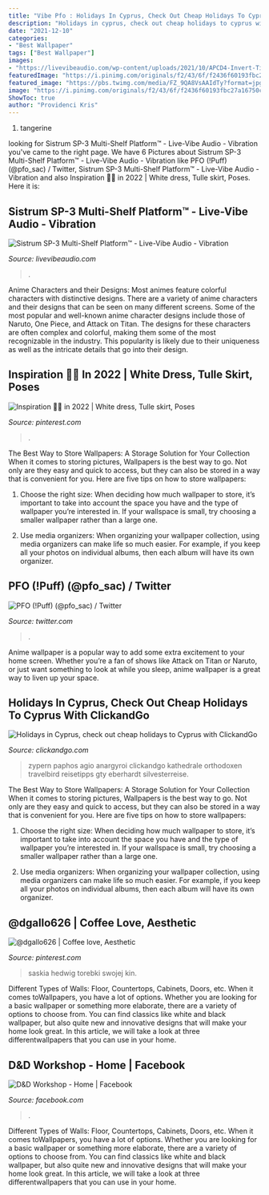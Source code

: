 ```yaml
---
title: "Vibe Pfo : Holidays In Cyprus, Check Out Cheap Holidays To Cyprus With Clickandgo"
description: "Holidays in cyprus, check out cheap holidays to cyprus with clickandgo"
date: "2021-12-10"
categories:
- "Best Wallpaper"
tags: ["Best Wallpaper"]
images:
- "https://livevibeaudio.com/wp-content/uploads/2021/10/APCD4-Invert-Tip-Only-stacked-Image-web-use.jpg"
featuredImage: "https://i.pinimg.com/originals/f2/43/6f/f2436f60193fbc27a16750c96a46773a.jpg"
featured_image: "https://pbs.twimg.com/media/FZ_9QA8VsAAIdTy?format=jpg&amp;name=large"
image: "https://i.pinimg.com/originals/f2/43/6f/f2436f60193fbc27a16750c96a46773a.jpg"
ShowToc: true
author: "Providenci Kris"
---
```



1. tangerine 

	

		
looking for Sistrum SP-3 Multi-Shelf Platform™ - Live-Vibe Audio - Vibration you've came to the right page. We have 6 Pictures about Sistrum SP-3 Multi-Shelf Platform™ - Live-Vibe Audio - Vibration like PFO (!Puff) (@pfo_sac) / Twitter, Sistrum SP-3 Multi-Shelf Platform™ - Live-Vibe Audio - Vibration and also Inspiration 🍃🌼 in 2022 | White dress, Tulle skirt, Poses. Here it is:
		
    
## Sistrum SP-3 Multi-Shelf Platform™ - Live-Vibe Audio - Vibration

<img loading=lazy src="https://livevibeaudio.com/wp-content/uploads/2021/10/APCD4-Invert-Tip-Only-stacked-Image-web-use.jpg" onerror="this.onerror=null;this.src='https://tse1.mm.bing.net/th?id=OIP.2_fKdAvPDvfAr2cgJQxLfQAAAA&amp;pid=15.1';" alt="Sistrum SP-3 Multi-Shelf Platform™ - Live-Vibe Audio - Vibration">

_Source: livevibeaudio.com_

>. 

	

Anime Characters and their Designs: Most animes feature colorful characters with distinctive designs.
There are a variety of anime characters and their designs that can be seen on many different screens. Some of the most popular and well-known anime character designs include those of Naruto, One Piece, and Attack on Titan. The designs for these characters are often complex and colorful, making them some of the most recognizable in the industry. This popularity is likely due to their uniqueness as well as the intricate details that go into their design.

    
## Inspiration 🍃🌼 In 2022 | White Dress, Tulle Skirt, Poses

<img loading=lazy src="https://i.pinimg.com/236x/0b/80/ce/0b80ce76729047d26df255ba1bbc46a3.jpg?nii=t" onerror="this.onerror=null;this.src='https://tse1.mm.bing.net/th?id=OIP.mJ4hP9ZXcbw0a_aN6jDMJQAAAA&amp;pid=15.1';" alt="Inspiration 🍃🌼 in 2022 | White dress, Tulle skirt, Poses">

_Source: pinterest.com_

>. 

	

The Best Way to Store Wallpapers: A Storage Solution for Your Collection
When it comes to storing pictures, Wallpapers is the best way to go. Not only are they easy and quick to access, but they can also be stored in a way that is convenient for you. Here are five tips on how to store wallpapers:
1) Choose the right size: When deciding how much wallpaper to store, it’s important to take into account the space you have and the type of wallpaper you’re interested in. If your wallspace is small, try choosing a smaller wallpaper rather than a large one.

2) Use media organizers: When organizing your wallpaper collection, using media organizers can make life so much easier. For example, if you keep all your photos on individual albums, then each album will have its own organizer.

    
## PFO (!Puff) (@pfo_sac) / Twitter

<img loading=lazy src="https://pbs.twimg.com/media/FZ_9QA8VsAAIdTy?format=jpg&amp;name=large" onerror="this.onerror=null;this.src='https://tse1.mm.bing.net/th?id=OIP.6XVB1wVhfeWpDj1rMhOV4wHaHa&amp;pid=15.1';" alt="PFO (!Puff) (@pfo_sac) / Twitter">

_Source: twitter.com_

>. 

	

Anime wallpaper is a popular way to add some extra excitement to your home screen. Whether you’re a fan of shows like Attack on Titan or Naruto, or just want something to look at while you sleep, anime wallpaper is a great way to liven up your space.

    
## Holidays In Cyprus, Check Out Cheap Holidays To Cyprus With ClickandGo

<img loading=lazy src="https://www.clickandgo.com/website/var/assets/4-min -2-.jpg" onerror="this.onerror=null;this.src='https://tse3.mm.bing.net/th?id=OIP.Y1Mu66pBtDdAGbiy70MB4gHaEV&amp;pid=15.1';" alt="Holidays in Cyprus, check out cheap holidays to Cyprus with ClickandGo">

_Source: clickandgo.com_

>zypern paphos agio anargyroi clickandgo kathedrale orthodoxen travelbird reisetipps gty eberhardt silvesterreise. 

	

The Best Way to Store Wallpapers: A Storage Solution for Your Collection
When it comes to storing pictures, Wallpapers is the best way to go. Not only are they easy and quick to access, but they can also be stored in a way that is convenient for you. Here are five tips on how to store wallpapers:
1) Choose the right size: When deciding how much wallpaper to store, it’s important to take into account the space you have and the type of wallpaper you’re interested in. If your wallspace is small, try choosing a smaller wallpaper rather than a large one.

2) Use media organizers: When organizing your wallpaper collection, using media organizers can make life so much easier. For example, if you keep all your photos on individual albums, then each album will have its own organizer.

    
## @dgallo626 | Coffee Love, Aesthetic

<img loading=lazy src="https://i.pinimg.com/originals/f2/43/6f/f2436f60193fbc27a16750c96a46773a.jpg" onerror="this.onerror=null;this.src='https://tse4.mm.bing.net/th?id=OIP.4lkeic-dcwj3s54Dn2n5ewHaHa&amp;pid=15.1';" alt="@dgallo626 | Coffee love, Aesthetic">

_Source: pinterest.com_

>saskia hedwig torebki swojej kin. 

	

Different Types of Walls: Floor, Countertops, Cabinets, Doors, etc.
When it comes toWallpapers, you have a lot of options. Whether you are looking for a basic wallpaper or something more elaborate, there are a variety of options to choose from. You can find classics like white and black wallpaper, but also quite new and innovative designs that will make your home look great. In this article, we will take a look at three differentwallpapers that you can use in your home.

    
## D&amp;D Workshop - Home | Facebook

<img loading=lazy src="https://lookaside.fbsbx.com/lookaside/crawler/media/?media_id=935802456542809" onerror="this.onerror=null;this.src='https://tse3.mm.bing.net/th?id=OIP.XrBsInARmhzjkfcZ6VHqxwHaKn&amp;pid=15.1';" alt="D&amp;D Workshop - Home | Facebook">

_Source: facebook.com_

>. 

	

Different Types of Walls: Floor, Countertops, Cabinets, Doors, etc.
When it comes toWallpapers, you have a lot of options. Whether you are looking for a basic wallpaper or something more elaborate, there are a variety of options to choose from. You can find classics like white and black wallpaper, but also quite new and innovative designs that will make your home look great. In this article, we will take a look at three differentwallpapers that you can use in your home.

